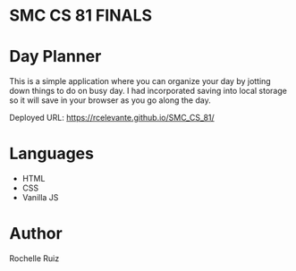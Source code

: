 # SMC CS 81 FINALS

# Day Planner

This is a simple application where you can organize your day by jotting down things to do on busy day. 
I had incorporated saving into local storage so it will save in your browser as you go along the day.

Deployed URL: https://rcelevante.github.io/SMC_CS_81/

# Languages 

* HTML
* CSS
* Vanilla JS

# Author

Rochelle Ruiz
